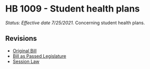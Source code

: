 # HB 1009 - Student health plans
*Status: Effective date 7/25/2021.*
Concerning student health plans.

## Revisions
* [Original Bill](1/)
* [Bill as Passed Legislature](1/)
* [Session Law](1/)